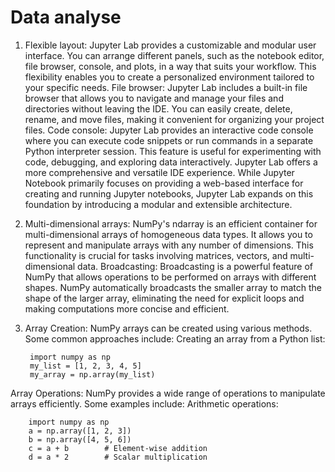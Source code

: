 # Data analyse

1. Flexible layout: Jupyter Lab provides a customizable and modular user interface. You can arrange different panels, such as the notebook editor, file browser, console, and plots, in a way that suits your workflow. This flexibility enables you to create a personalized environment tailored to your specific needs. File browser: Jupyter Lab includes a built-in file browser that allows you to navigate and manage your files and directories without leaving the IDE. You can easily create, delete, rename, and move files, making it convenient for organizing your project files. Code console: Jupyter Lab provides an interactive code console where you can execute code snippets or run commands in a separate Python interpreter session. This feature is useful for experimenting with code, debugging, and exploring data interactively. Jupyter Lab offers a more comprehensive and versatile IDE experience. While Jupyter Notebook primarily focuses on providing a web-based interface for creating and running Jupyter notebooks, Jupyter Lab expands on this foundation by introducing a modular and extensible architecture.

2. Multi-dimensional arrays: NumPy's ndarray is an efficient container for multi-dimensional arrays of homogeneous data types. It allows you to represent and manipulate arrays with any number of dimensions. This functionality is crucial for tasks involving matrices, vectors, and multi-dimensional data. Broadcasting: Broadcasting is a powerful feature of NumPy that allows operations to be performed on arrays with different shapes. NumPy automatically broadcasts the smaller array to match the shape of the larger array, eliminating the need for explicit loops and making computations more concise and efficient.

3. Array Creation: NumPy arrays can be created using various methods. Some common approaches include: Creating an array from a Python list:

        import numpy as np
        my_list = [1, 2, 3, 4, 5]
        my_array = np.array(my_list)

Array Operations: NumPy provides a wide range of operations to manipulate arrays efficiently. Some examples include: Arithmetic operations:

        import numpy as np
        a = np.array([1, 2, 3])
        b = np.array([4, 5, 6])
        c = a + b        # Element-wise addition
        d = a * 2        # Scalar multiplication

